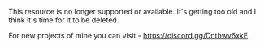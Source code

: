This resource is no longer supported or available. It's getting too old and I think it's time for it to be deleted.

For new projects of mine you can visit - https://discord.gg/Dnthwv6xkE
